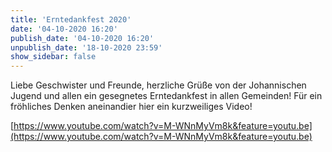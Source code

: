 ```yaml
---
title: 'Erntedankfest 2020'
date: '04-10-2020 16:20'
publish_date: '04-10-2020 16:20'
unpublish_date: '18-10-2020 23:59'
show_sidebar: false
---
```


Liebe Geschwister und Freunde, herzliche Grüße von der Johannischen Jugend und allen ein gesegnetes Erntedankfest in allen Gemeinden! Für ein fröhliches Denken aneinandier hier ein kurzweiliges Video!

[https://www.youtube.com/watch?v=M-WNnMyVm8k&feature=youtu.be](https://www.youtube.com/watch?v=M-WNnMyVm8k&feature=youtu.be)